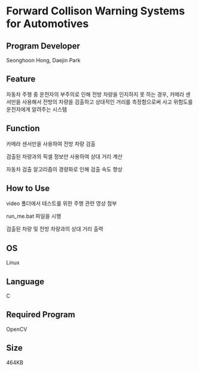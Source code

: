 # Forward Collison Warning Systems for Automotives

## Program Developer

Seonghoon Hong, Daejin Park



## Feature

자동차 주행 중 운전자의 부주의로 인해 전방 차량을 인지하지 못 하는 경우, 카메라 센서만을 사용해서 전방의 차량을 검출하고 상대적인 거리를 측정함으로써 사고 위험도를 운전자에게 알려주는 시스템



## Function

카메라 센서만을 사용하여 전방 차량 검출

검출된 차량과의 픽셀 정보만 사용하여 상대 거리 계산

자동차 검출 알고리즘의 경량화로 인해 검출 속도 향상 



## How to Use

video 폴더에서 테스트를 위한 주행 관련 영상 첨부

run_me.bat 파일을 시행 

검출된 차량 및 전방 차량과의 상대 거리 출력



## OS

Linux



## Language

C



## Required Program

OpenCV



## Size

464KB